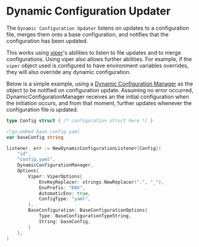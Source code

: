 # Dynamic Configuration Updater

The `Dynamic Configuration Updater` listens on updates to a configuration file, merges them onto a base configuration, and notifies that the configuration has been updated.

This works using [viper](github.com/spf13/viper)'s abilities to listen to file updates and to merge configurations.
Using viper also allows further abilities. For example, if the `viper` object used is configured to have environment variables overrides, they will also override any dynamic configuration.

Below is a simple example, using a [Dynamic Configuration Manager](/pkg/manager) as the object to be notified on configuration update.
Assuming no error occurred, DynamicConfigurationManager receives an the initial configuration when the initiation occurs, and from that moment, further updates whenever the configuration file is updated.

```go
type Config struct { /* configuration struct here */ }

//go:embed base_config.yaml
var baseConfig string

listener, err := NewDynamicConfigurationListener[Config](
    "id",
    "config.yaml",
    DynamicConfigurationManager,
    Options{
        Viper: ViperOptions{
            EnvKeyReplacer: strings.NewReplacer(".", "_"),
            EnvPrefix: "ENV",
            AutomaticEnv: true,
            ConfigType: "yaml",
        },
        BaseConfiguration: BaseConfigurationOptions{
            Type: BaseConfigurationTypeString,
            String: baseConfig,
        }
    },
)
```
